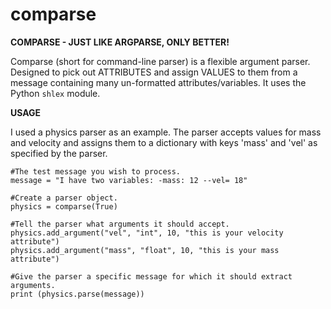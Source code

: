 # comparse

<b>COMPARSE - JUST LIKE ARGPARSE, ONLY BETTER!</b>

Comparse (short for command-line parser) is a flexible argument parser. Designed to pick out ATTRIBUTES and assign VALUES to them from a message containing many un-formatted attributes/variables. It uses the Python `shlex` module.

<b>USAGE</b>

I used a physics parser as an example. The parser accepts values for mass and velocity and assigns them to a dictionary with keys 'mass' and 'vel' as specified by the parser. 


    #The test message you wish to process.
    message = "I have two variables: -mass: 12 --vel= 18"

    #Create a parser object.
    physics = comparse(True)

    #Tell the parser what arguments it should accept.
    physics.add_argument("vel", "int", 10, "this is your velocity attribute")
    physics.add_argument("mass", "float", 10, "this is your mass attribute")  

    #Give the parser a specific message for which it should extract arguments.
    print (physics.parse(message))
